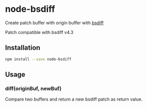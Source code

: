 # node-bsdiff

Create patch buffer with origin buffer with [bsdiff](http://www.daemonology.net/bsdiff/)

Patch compatible with bsdiff v4.3

## Installation

```bash
npm install --save node-bsdiff
```

## Usage

### diff(originBuf, newBuf)

Compare two buffers and return a new bsdiff patch as return value.
